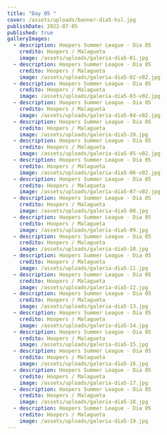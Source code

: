 ```yaml
---
title: "Day 05 "
cover: /assets/uploads/banner-dia5-hsl.jpg
publishDate: 2022-07-05
published: true
galleryImages:
  - description: Hoopers Summer League - Dia 05
    credito: Hoopers / Malagueta
    image: /assets/uploads/galeria-dia5-01.jpg
  - description: Hoopers Summer League - Dia 05
    credito: Hoopers / Malagueta
    image: /assets/uploads/galeria-dia5-02-v02.jpg
  - description: Hoopers Summer League - Dia 05
    credito: Hoopers / Malagueta
    image: /assets/uploads/galeria-dia5-03-v02.jpg
  - description: Hoopers Summer League - Dia 05
    credito: Hoopers / Malagueta
    image: /assets/uploads/galeria-dia5-04-v02.jpg
  - description: Hoopers Summer League - Dia 05
    credito: Hoopers / Malagueta
    image: /assets/uploads/galeria-dia5-20.jpg
  - description: Hoopers Summer League - Dia 05
    credito: Hoopers / Malagueta
    image: /assets/uploads/galeria-dia5-05-v02.jpg
  - description: Hoopers Summer League - Dia 05
    credito: Hoopers / Malagueta
    image: /assets/uploads/galeria-dia5-06-v02.jpg
  - description: Hoopers Summer League - Dia 05
    credito: Hoopers / Malagueta
    image: /assets/uploads/galeria-dia5-07-v02.jpg
  - description: Hoopers Summer League - Dia 05
    credito: Hoopers / Malagueta
    image: /assets/uploads/galeria-dia5-08.jpg
  - description: Hoopers Summer League - Dia 05
    credito: Hoopers / Malagueta
    image: /assets/uploads/galeria-dia5-09.jpg
  - description: Hoopers Summer League - Dia 05
    credito: Hoopers / Malagueta
    image: /assets/uploads/galeria-dia5-10.jpg
  - description: Hoopers Summer League - Dia 05
    credito: Hoopers / Malagueta
    image: /assets/uploads/galeria-dia5-11.jpg
  - description: Hoopers Summer League - Dia 05
    credito: Hoopers / Malagueta
    image: /assets/uploads/galeria-dia5-12.jpg
  - description: Hoopers Summer League - Dia 05
    credito: Hoopers / Malagueta
    image: /assets/uploads/galeria-dia5-13.jpg
  - description: Hoopers Summer League - Dia 05
    credito: Hoopers / Malagueta
    image: /assets/uploads/galeria-dia5-14.jpg
  - description: Hoopers Summer League - Dia 05
    credito: Hoopers / Malagueta
    image: /assets/uploads/galeria-dia5-15.jpg
  - description: Hoopers Summer League - Dia 05
    credito: Hoopers / Malagueta
    image: /assets/uploads/galeria-dia5-16.jpg
  - description: Hoopers Summer League - Dia 05
    credito: Hoopers / Malagueta
    image: /assets/uploads/galeria-dia5-17.jpg
  - description: Hoopers Summer League - Dia 05
    credito: Hoopers / Malagueta
    image: /assets/uploads/galeria-dia5-18.jpg
  - description: Hoopers Summer League - Dia 05
    credito: Hoopers / Malagueta
    image: /assets/uploads/galeria-dia5-19.jpg
---
```

